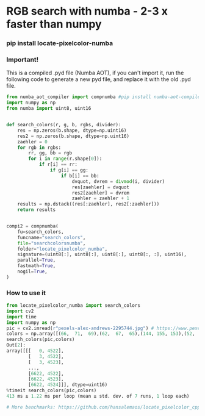 # RGB search with numba - 2-3 x faster than numpy 

### pip install locate-pixelcolor-numba


### Important!
This is a compiled .pyd file (Numba AOT), if you can't import it, run the following code to generate a new pyd file, and replace it with the old .pyd file.


```python
from numba_aot_compiler import compnumba #pip install numba-aot-compiler
import numpy as np
from numba import uint8, uint16


def search_colors(r, g, b, rgbs, divider):
    res = np.zeros(b.shape, dtype=np.uint16)
    res2 = np.zeros(b.shape, dtype=np.uint16)
    zaehler = 0
    for rgb in rgbs:
        rr, gg, bb = rgb
        for i in range(r.shape[0]):
            if r[i] == rr:
                if g[i] == gg:
                    if b[i] == bb:
                        dvquot, dvrem = divmod(i, divider)
                        res[zaehler] = dvquot
                        res2[zaehler] = dvrem
                        zaehler = zaehler + 1
    results = np.dstack((res[:zaehler], res2[:zaehler]))
    return results


compi2 = compnumba(
    fu=search_colors,
    funcname="search_colors",
    file="searchcolorsnumba",
    folder="locate_pixelcolor_numba",
    signature=(uint8[:], uint8[:], uint8[:], uint8[:, :], uint16),
    parallel=True,
    fastmath=True,
    nogil=True,
)
```

### How to use it

```python
from locate_pixelcolor_numba import search_colors
import cv2
import time
import numpy as np
pic = cv2.imread(r"pexels-alex-andrews-2295744.jpg") # https://www.pexels.com/pt-br/foto/foto-da-raposa-sentada-no-chao-2295744/
colors = np.array([(66,  71,  69),(62,  67,  65),(144, 155, 153),(52,  57,  55),(127, 138, 136),(53,  58,  56),(51,  56,  54),(32,  27,  18),(24,  17,   8),],dtype=np.uint8)
search_colors(pic,colors)
Out[2]: 
array([[[   0, 4522],
        [   3, 4522],
        [   3, 4523],
        ...,
        [6622, 4522],
        [6622, 4523],
        [6622, 4524]]], dtype=uint16)
%timeit search_colors(pic,colors)
413 ms ± 1.22 ms per loop (mean ± std. dev. of 7 runs, 1 loop each)

# More benchmarks: https://github.com/hansalemaos/locate_pixelcolor_cpp

```
